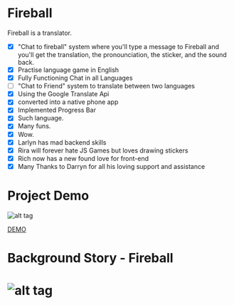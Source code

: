 Fireball
=========

Fireball is a translator.

+ [x] "Chat to fireball" system where you'll type a message to Fireball and you'll get the translation, the pronounciation, the sticker, and the sound back.
+ [x] Practise language game in English
+ [x] Fully Functioning Chat in all Languages
+ [ ] "Chat to Friend" system to translate between two languages
+ [x] Using the Google Translate Api
+ [x] converted into a native phone app
+ [x] Implemented Progress Bar
+ [x] Such language.
+ [x] Many funs.
+ [x] Wow.
+ [x] Larlyn has mad backend skills
+ [x] Rira will forever hate JS Games but loves drawing stickers
+ [x] Rich now has a new found love for front-end
+ [x] Many Thanks to Darryn for all his loving support and assistance

Project Demo
=========

![alt tag](http://i.imgur.com/Iu68n7g.png)

[DEMO](http://rescue-peng.herokuapp.com)

Background Story - Fireball
===================================

![alt tag](http://i.imgur.com/7gcjtyc.jpg)
=======

